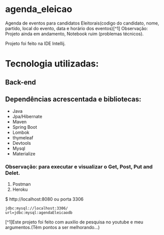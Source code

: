 # agenda_eleicao
Agenda de eventos para candidatos Eleitorais(codigo do candidato, nome, partido, local do evento, data e horário dos eventos)[^1]
Observação: Projeto ainda em andamento, Notebook ruim (problemas técnicos).

Projeto foi feito na IDE Intellij.

#  Tecnologia  utilizadas:
##  Back-end

##  Dependências acrescentada e bibliotecas:
-  Java  
-  Jpa/Hibernate
-  Maven
-  Spring Boot
-  Lombok
-  thymeleaf
-  Devtools
-  Mysql  
 - Materialize 

###  Observação: para executar e visualizar o Get, Post, Put and Delet.
1. Postman
2. Heroku

$  http://localhost:8080  ou
porta 3306
```
jdbc:mysql://localhost:3306/
url=jdbc:mysql:agendaEleicaodb
```

[^1]Este projeto foi feito com auxilio de pesquisa no youtube e meu argumentos.(Têm pontos a ser melhorando...)
